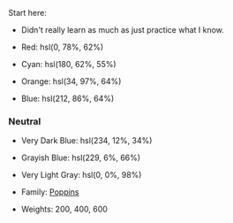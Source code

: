 Start here:
- Didn't really learn as much as just practice what I know. 















- Red: hsl(0, 78%, 62%)
- Cyan: hsl(180, 62%, 55%)
- Orange: hsl(34, 97%, 64%)
- Blue: hsl(212, 86%, 64%)

### Neutral

- Very Dark Blue: hsl(234, 12%, 34%)
- Grayish Blue: hsl(229, 6%, 66%)
- Very Light Gray: hsl(0, 0%, 98%)

- Family: [Poppins](https://fonts.google.com/specimen/Poppins)
- Weights: 200, 400, 600
